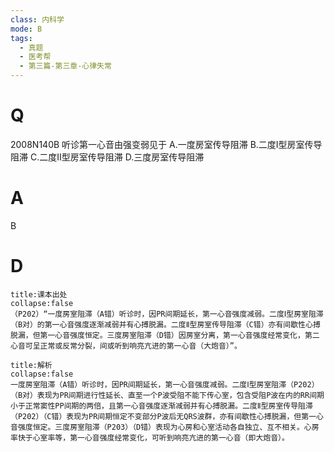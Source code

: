 ```yaml
---
class: 内科学
mode: B
tags:
  - 真题
  - 医考帮
  - 第三篇-第三章-心律失常
---
```


# Q
2008N140B 听诊第一心音由强变弱见于
A.一度房室传导阻滞
B.二度Ⅰ型房室传导阻滞
C.二度Ⅱ型房室传导阻滞
D.三度房室传导阻滞

# A
B
# D
```ad-note
title:课本出处
collapse:false
（P202）“一度房室阻滞（A错）听诊时，因PR间期延长，第一心音强度减弱。二度Ⅰ型房室阻滞（B对）的第一心音强度逐渐减弱并有心搏脱漏。二度Ⅱ型房室传导阻滞（C错）亦有间歇性心搏脱漏，但第一心音强度恒定。三度房室阻滞（D错）因房室分离，第一心音强度经常变化，第二心音可呈正常或反常分裂，间或听到响亮亢进的第一心音（大炮音）”。
```

```ad-summary
title:解析
collapse:false
一度房室阻滞（A错）听诊时，因PR间期延长，第一心音强度减弱。二度Ⅰ型房室阻滞（P202）（B对）表现为PR间期进行性延长、直至一个P波受阻不能下传心室，包含受阻P波在内的RR间期小于正常窦性PP间期的两倍，且第一心音强度逐渐减弱并有心搏脱漏。二度Ⅱ型房室传导阻滞（P202）（C错）表现为PR间期恒定不变部分P波后无QRS波群，亦有间歇性心搏脱漏，但第一心音强度恒定。三度房室阻滞（P203）（D错）表现为心房和心室活动各自独立、互不相关。心房率快于心室率等，第一心音强度经常变化，可听到响亮亢进的第一心音（即大炮音）。
```

